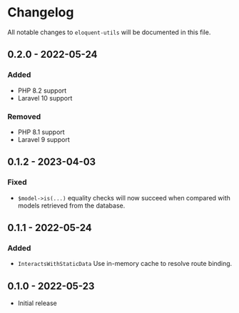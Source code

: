 # Changelog

All notable changes to `eloquent-utils` will be documented in this file.

## 0.2.0 - 2022-05-24

### Added

- PHP 8.2 support
- Laravel 10 support

### Removed

- PHP 8.1 support
- Laravel 9 support

## 0.1.2 - 2023-04-03

### Fixed

- `$model->is(...)` equality checks will now succeed when compared with models retrieved from the database.

## 0.1.1 - 2022-05-24

### Added

- `InteractsWithStaticData` Use in-memory cache to resolve route binding.

## 0.1.0 - 2022-05-23

- Initial release
